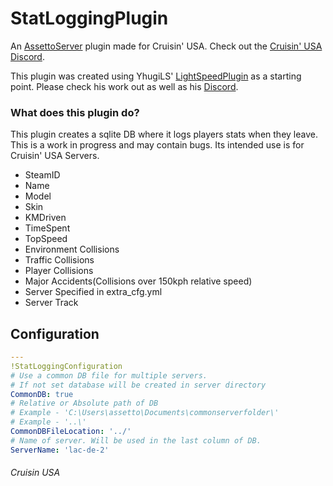 # StatLoggingPlugin
An [AssettoServer](https://github.com/compujuckel/AssettoServer) plugin made for Cruisin' USA. Check out the [Cruisin' USA Discord](https://discord.gg/5yYBCukqce).

This plugin was created using YhugiLS' [LightSpeedPlugin](https://github.com/YhugiLS/LightspeedPlugin) as a starting point. Please check his work out as well as his [Discord](https://discord.gg/dnzdf5E7Zb).

### What does this plugin do?
This plugin creates a sqlite DB where it logs players stats when they leave. This is a work in progress and may contain bugs. Its intended use is for Cruisin' USA Servers.
 - SteamID
 - Name
 - Model
 - Skin
 - KMDriven
 - TimeSpent
 - TopSpeed
 - Environment Collisions
 - Traffic Collisions
 - Player Collisions
 - Major Accidents(Collisions over 150kph relative speed)
 - Server Specified in extra_cfg.yml
 - Server Track

## Configuration
```yaml
---
!StatLoggingConfiguration
# Use a common DB file for multiple servers.
# If not set database will be created in server directory
CommonDB: true
# Relative or Absolute path of DB
# Example - 'C:\Users\assetto\Documents\commonserverfolder\'
# Example - '..\'
CommonDBFileLocation: '../'
# Name of server. Will be used in the last column of DB.
ServerName: 'lac-de-2'
```
###### Cruisin USA
